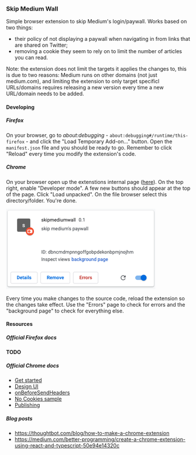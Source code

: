 ### Skip Medium Wall

Simple browser extension to skip Medium's login/paywall. Works based on two
things:

- their policy of not displaying a paywall when navigating in from links that
  are shared on Twitter;
- removing a cookie they seem to rely on to limit the number of articles you can
  read.

Note: the extension does not limit the targets it applies the changes to,
this is due to two reasons: Medium runs on other domains (not just medium.com),
and limiting the extension to only target specificl URLs/domains requires
releasing a new version every time a new URL/domain needs to be added.

#### Developing

##### Firefox

On your browser, go to _about:debugging_ - `about:debugging#/runtime/this-firefox` -
and click the "Load Temporary Add-on..." button. Open the `manifest.json` file
and you should be ready to go. Remember to click "Reload" every time you modify
the extension's code.

##### Chrome

On your browser open up the extenstions internal page
([here](chrome://extensions/)). On the top right, enable "Developer mode".
A few new buttons should appear at the top of the page. Click "Load unpacked".
On the file browser select this directory/folder. You're done.

![](readme/ext.png)

Every time you make changes to the source code, reload the extension so the
changes take effect. Use the "Errors" page to check for errors and the
"background page" to check for everything else.

#### Resources

##### Official Firefox docs

**TODO**

##### Official Chrome docs

- [Get started](https://developer.chrome.com/extensions/getstarted)
- [Design UI](https://developer.chrome.com/extensions/user_interface)
- [onBeforeSendHeaders](https://developer.chrome.com/extensions/webRequest#event-onBeforeSendHeaders)
- [No Cookies sample](https://developer.chrome.com/extensions/examples/extensions/no_cookies.zip)
- [Publishing](https://support.google.com/chrome/a/answer/2714278?hl=en)

##### Blog posts

- https://thoughtbot.com/blog/how-to-make-a-chrome-extension
- https://medium.com/better-programming/create-a-chrome-extension-using-react-and-typescript-50e94e14320c
